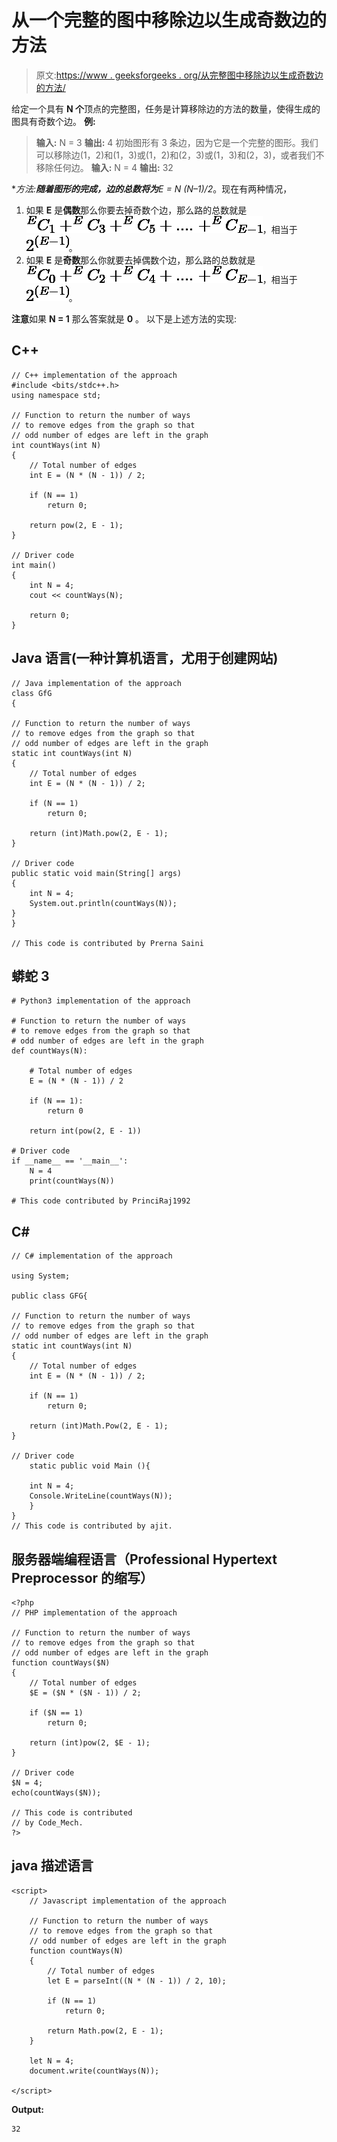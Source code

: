 # 从一个完整的图中移除边以生成奇数边的方法

> 原文:[https://www . geeksforgeeks . org/从完整图中移除边以生成奇数边的方法/](https://www.geeksforgeeks.org/ways-to-remove-edges-from-a-complete-graph-to-make-odd-edges/)

给定一个具有 **N 个**顶点的完整图，任务是计算移除边的方法的数量，使得生成的图具有奇数个边。
**例:**

> **输入:** N = 3
> **输出:** 4
> 初始图形有 3 条边，因为它是一个完整的图形。我们可以移除边(1，2)和(1，3)或(1，2)和(2，3)或(1，3)和(2，3)，或者我们不移除任何边。
> **输入:** N = 4
> **输出:** 32

**方法:**随着图形的完成，边的总数将为**E = N *(N–1)/2**。现在有两种情况，

1.  如果 **E** 是**偶数**那么你要去掉奇数个边，那么路的总数就是![^EC_1 + ^EC_3 + ^EC_5 + .... + ^EC_{E-1} ](img/7b3118b6d3e2571e0aa1fd6f2e9d88bd.png "Rendered by QuickLaTeX.com")，相当于![2^{(E-1)} ](img/5b32de681e1a2c93240a30aad5bdfc58.png "Rendered by QuickLaTeX.com")。
2.  如果 **E** 是**奇数**那么你就要去掉偶数个边，那么路的总数就是![^EC_0 + ^EC_2 + ^EC_4 + .... + ^EC_{E-1} ](img/c2c40c29d9e591b1ebd9fa99916ee060.png "Rendered by QuickLaTeX.com")，相当于![2^{(E-1)} ](img/5b32de681e1a2c93240a30aad5bdfc58.png "Rendered by QuickLaTeX.com")。

**注意**如果 **N = 1** 那么答案就是 **0** 。
以下是上述方法的实现:

## C++

```
// C++ implementation of the approach
#include <bits/stdc++.h>
using namespace std;

// Function to return the number of ways
// to remove edges from the graph so that
// odd number of edges are left in the graph
int countWays(int N)
{
    // Total number of edges
    int E = (N * (N - 1)) / 2;

    if (N == 1)
        return 0;

    return pow(2, E - 1);
}

// Driver code
int main()
{
    int N = 4;
    cout << countWays(N);

    return 0;
}
```

## Java 语言(一种计算机语言，尤用于创建网站)

```
// Java implementation of the approach
class GfG
{

// Function to return the number of ways
// to remove edges from the graph so that
// odd number of edges are left in the graph
static int countWays(int N)
{
    // Total number of edges
    int E = (N * (N - 1)) / 2;

    if (N == 1)
        return 0;

    return (int)Math.pow(2, E - 1);
}

// Driver code
public static void main(String[] args)
{
    int N = 4;
    System.out.println(countWays(N));
}
}

// This code is contributed by Prerna Saini
```

## 蟒蛇 3

```
# Python3 implementation of the approach

# Function to return the number of ways
# to remove edges from the graph so that
# odd number of edges are left in the graph
def countWays(N):

    # Total number of edges
    E = (N * (N - 1)) / 2

    if (N == 1):
        return 0

    return int(pow(2, E - 1))

# Driver code
if __name__ == '__main__':
    N = 4
    print(countWays(N))

# This code contributed by PrinciRaj1992
```

## C#

```
// C# implementation of the approach

using System;

public class GFG{

// Function to return the number of ways
// to remove edges from the graph so that
// odd number of edges are left in the graph
static int countWays(int N)
{
    // Total number of edges
    int E = (N * (N - 1)) / 2;

    if (N == 1)
        return 0;

    return (int)Math.Pow(2, E - 1);
}

// Driver code
    static public void Main (){

    int N = 4;
    Console.WriteLine(countWays(N));
    }
}
// This code is contributed by ajit.
```

## 服务器端编程语言（Professional Hypertext Preprocessor 的缩写）

```
<?php
// PHP implementation of the approach

// Function to return the number of ways
// to remove edges from the graph so that
// odd number of edges are left in the graph
function countWays($N)
{
    // Total number of edges
    $E = ($N * ($N - 1)) / 2;

    if ($N == 1)
        return 0;

    return (int)pow(2, $E - 1);
}

// Driver code
$N = 4;
echo(countWays($N));

// This code is contributed
// by Code_Mech.
?>
```

## java 描述语言

```
<script>
    // Javascript implementation of the approach

    // Function to return the number of ways
    // to remove edges from the graph so that
    // odd number of edges are left in the graph
    function countWays(N)
    {
        // Total number of edges
        let E = parseInt((N * (N - 1)) / 2, 10);

        if (N == 1)
            return 0;

        return Math.pow(2, E - 1);
    }

    let N = 4;
    document.write(countWays(N));

</script>
```

**Output:** 

```
32
```